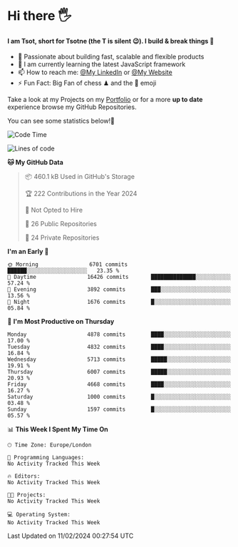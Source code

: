 # Hi there :raised_hand_with_fingers_splayed:
#### I am Tsot, short for Tsotne (the T is silent :wink:). I build & break things :space_invader:
- :telescope: Passionate about building fast, scalable and flexible products
- :seedling: I am currently learning the latest JavaScript framework 
- :mailbox: How to reach me: [@My LinkedIn](https://www.linkedin.com/in/tsotne-gvadzabia/) or [@My Website](https://tsotne.co.uk/contact)
- :zap: Fun Fact: Big Fan of chess ♟ and the 👾 emoji

Take a look at my Projects on my [Portfolio](https://tsotne.co.uk/) or for a more **up to date** experience browse my GitHub Repositories.

You can see some statistics below!:space_invader:
<!--START_SECTION:waka-->
![Code Time](http://img.shields.io/badge/Code%20Time-761%20hrs%202%20mins-blue)

![Lines of code](https://img.shields.io/badge/From%20Hello%20World%20I%27ve%20Written-10.4%20million%20lines%20of%20code-blue)

**🐱 My GitHub Data** 

> 📦 460.1 kB Used in GitHub's Storage 
 > 
> 🏆 222 Contributions in the Year 2024
 > 
> 🚫 Not Opted to Hire
 > 
> 📜 26 Public Repositories 
 > 
> 🔑 24 Private Repositories 
 > 
**I'm an Early 🐤** 

```text
🌞 Morning                6701 commits        ██████░░░░░░░░░░░░░░░░░░░   23.35 % 
🌆 Daytime                16426 commits       ██████████████░░░░░░░░░░░   57.24 % 
🌃 Evening                3892 commits        ███░░░░░░░░░░░░░░░░░░░░░░   13.56 % 
🌙 Night                  1676 commits        █░░░░░░░░░░░░░░░░░░░░░░░░   05.84 % 
```
📅 **I'm Most Productive on Thursday** 

```text
Monday                   4878 commits        ████░░░░░░░░░░░░░░░░░░░░░   17.00 % 
Tuesday                  4832 commits        ████░░░░░░░░░░░░░░░░░░░░░   16.84 % 
Wednesday                5713 commits        █████░░░░░░░░░░░░░░░░░░░░   19.91 % 
Thursday                 6007 commits        █████░░░░░░░░░░░░░░░░░░░░   20.93 % 
Friday                   4668 commits        ████░░░░░░░░░░░░░░░░░░░░░   16.27 % 
Saturday                 1000 commits        █░░░░░░░░░░░░░░░░░░░░░░░░   03.48 % 
Sunday                   1597 commits        █░░░░░░░░░░░░░░░░░░░░░░░░   05.57 % 
```


📊 **This Week I Spent My Time On** 

```text
🕑︎ Time Zone: Europe/London

💬 Programming Languages: 
No Activity Tracked This Week

🔥 Editors: 
No Activity Tracked This Week

🐱‍💻 Projects: 
No Activity Tracked This Week

💻 Operating System: 
No Activity Tracked This Week
```


 Last Updated on 11/02/2024 00:27:54 UTC
<!--END_SECTION:waka-->
